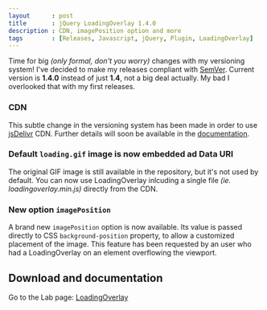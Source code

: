 ```yaml
---
layout      : post
title       : jQuery LoadingOverlay 1.4.0
description : CDN, imagePosition option and more
tags        : [Releases, Javascript, jQuery, Plugin, LoadingOverlay]
---
```



Time for big *(only formal, don't you worry)* changes with my versioning system!
I've decided to make my releases compliant with [SemVer](http://semver.org/). Current version is **1.4.0** instead of just **1.4**, not a big deal actually.
My bad I overlooked that with my first releases.


### CDN
This subtle change in the versioning system has been made in order to use [jsDelivr](http://www.jsdelivr.com/) CDN. Further details will soon be available in the [documentation](/labs/jquery-loading-overlay/).

### Default `loading.gif` image is now embedded ad Data URI
The original GIF image is still available in the repository, but it's not used by default.
You can now use LoadingOverlay inlcuding a single file *(ie. loadingoverlay.min.js)* directly from the CDN.

### New option `imagePosition`
A brand new `imagePosition` option is now available. Its value is passed directly to CSS `background-position` property, to allow a customized placement of the image.
This feature has been requested by an user who had a LoadingOverlay on an element overflowing the viewport.


## Download and documentation

Go to the Lab page: [LoadingOverlay](/labs/jquery-loading-overlay/)
